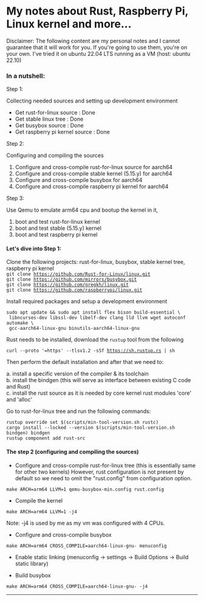 # My notes about Rust, Raspberry Pi, Linux kernel and more...

Disclaimer: The following content are my personal notes and I cannot guarantee that
it will work for you. If you're going to use them, you're on your own.
I've tried it on ubuntu 22.04 LTS running as a VM (host: ubuntu 22.10)


### In a nutshell:

Step 1:

Collecting needed sources and setting up development environment

* Get rust-for-linux source      : Done
* Get stable linux tree          : Done
* Get busybox source             : Done
* Get raspberry pi kernel source : Done

Step 2:

Configuring and compiling the sources 

1. Configure and cross-compile rust-for-linux source for aarch64
2. Configure and cross-compile stable kernel (5.15.y) for aarch64
3. Configure and cross-compile busybox for aarch64
4. Configure and cross-compile raspberry pi kernel for aarch64

Step 3:

Use Qemu to emulate arm64 cpu and bootup the kernel in it,

1. boot and test rust-for-linux kernel
2. boot and test stable (5.15.y) kernel
3. boot and test raspberry pi kernel 

#### Let's dive into Step 1:


Clone the following projects: rust-for-linux, busybox, stable kernel tree, raspberry pi kernel<br>
<code>git clone https://github.com/Rust-for-Linux/linux.git</code><br>
<code>git clone https://github.com/mirrors/busybox.git</code><br>
<code>git clone https://github.com/gregkh/linux.git</code><br>
<code>git clone https://github.com/raspberrypi/linux.git</code><br>

Install required packages and setup a development environment
```
sudo apt update && sudo apt install flex bison build-essential \
 libncurses-dev libssl-dev libelf-dev clang lld llvm wget autoconf automake \
 gcc-aarch64-linux-gnu binutils-aarch64-linux-gnu
 ```

Rust needs to be installed, download the <code>rustup</code> tool from the following<br>

<code>curl --proto '=https' --tlsv1.2 -sSf https://sh.rustup.rs | sh</code><br>

Then perform the default installation and after that we need to:

a. install a specific version of the compiler & its toolchain<br>
b. install the bindgen (this will serve as interface between existing C code and Rust)<br>
c. install the rust source as it is needed by core kernel rust modules 'core' and 'alloc'<br>

Go to rust-for-linux tree and run the following commands:

```
rustup override set $(scripts/min-tool-version.sh rustc)
cargo install --locked --version $(scripts/min-tool-version.sh bindgen) bindgen
rustup component add rust-src
```

#### The step 2 (configuring and compiling the sources)

* Configure and cross-compile rust-for-linux tree (this is essentially same for other two kernels)
    However, rust configuration is not present by default so we need to omit the "rust.config" from configuration option.

 ```
 make ARCH=arm64 LLVM=1 qemu-busybox-min.config rust.config
 ```

* Compile the kernel
```
make ARCH=arm64 LLVM=1 -j4
```
Note: -j4 is used by me as my vm was configured with 4 CPUs.


* Configure and cross-compile busybox
```
make ARCH=arm64 CROSS_COMPILE=aarch64-linux-gnu- menuconfig
```
* Enable static linking (menuconfig -> settings -> Build Options -> Build static library)

* Build busybox
```
make ARCH=arm64 CROSS_COMPILE=aarch64-linux-gnu- -j4
```

----------------------------------
